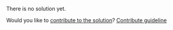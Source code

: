 
There is no solution yet.

Would you like to [contribute to the solution](https://github.com/BFEdev/BFE.dev-solutions/blob/main/quiz/var_en.md)? [Contribute guideline](https://github.com/BFEdev/BFE.dev-solutions#how-to-contribute)
